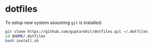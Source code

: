 # dotfiles

To setup new system assuming `git` is installed:

```bash
git clone https://github.com/guptarohit/dotfiles.git ~/.dotfiles
cd $HOME/.dotfiles
bash install.sh
```
